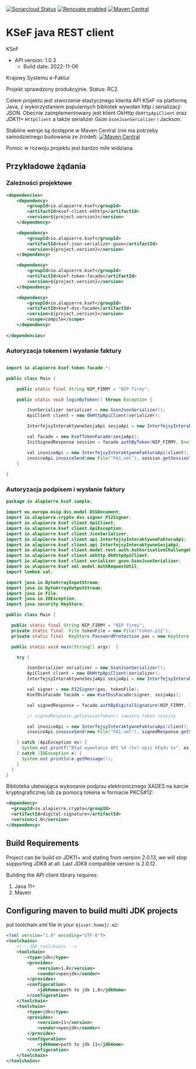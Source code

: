 [![Sonarcloud Status](https://sonarcloud.io/api/project_badges/measure?project=alapierre_ksef-java-rest-client&metric=alert_status)](https://sonarcloud.io/dashboard?id=alapierre_ksef-java-rest-client)
[![Renovate enabled](https://img.shields.io/badge/renovate-enabled-brightgreen.svg)](https://renovatebot.com/)
[![Maven Central](http://img.shields.io/maven-central/v/io.alapierre.ksef/ksef-java)](https://search.maven.org/artifact/io.alapierre.ksef/ksef-java)

# KSeF java REST client

KSeF
- API version: 1.0.3
  - Build date: 2022-11-06

Krajowy Systemu e-Faktur

Projekt sprawdzony produkcyjnie. Status: RC2.  

Celem projektu jest stworzenie elastycznego klienta API KSeF na platformę Java, z wykorzystaniem 
popularnych bibliotek wywołań http i serializacji JSON.  Obecnie zaimplementowany jest klient OkHttp `OkHttpApiClient` oraz JDK11+ `HttpClient` a także serializer Gson `GsonJsonSerializer` i Jackson.

Stabilne wersje są dostępne w Maven Central (nie ma potrzeby samodzielnego budowania ze źródeł): [![Maven Central](http://img.shields.io/maven-central/v/io.alapierre.ksef/ksef-java)](https://search.maven.org/artifact/io.alapierre.ksef/ksef-java)


Pomoc w rozwoju projektu jest bardzo mile widziana. 

## Przykładowe żądania

### Zależności projektowe

````xml
<dependencies>
    <dependency>
        <groupId>io.alapierre.ksef</groupId>
        <artifactId>ksef-client-okhttp</artifactId>
        <version>${project.version}</version>
    </dependency>

    <dependency>
        <groupId>io.alapierre.ksef</groupId>
        <artifactId>ksef-json-serializer-gson</artifactId>
        <version>${project.version}</version>
    </dependency>

    <dependency>
        <groupId>io.alapierre.ksef</groupId>
        <artifactId>ksef-token-facade</artifactId>
        <version>${project.version}</version>
    </dependency>

    <dependency>
        <groupId>io.alapierre.ksef</groupId>
        <artifactId>ksef-dss-facade</artifactId>
        <version>${project.version}</version>
        <scope>compile</scope>
    </dependency>
    
</dependencies>
````

### Autoryzacja tokenem i wysłanie faktury

````java

import io.alapierre.ksef.token.facade.*;

public class Main {

    public static final String NIP_FIRMY = "NIP firmy";

    public static void loginByToken() throws Exception {

        JsonSerializer serializer = new GsonJsonSerializer();
        ApiClient client = new OkHttpApiClient(serializer);

        InterfejsyInteraktywneSesjaApi sesjaApi = new InterfejsyInteraktywneSesjaApi(client);

        val facade = new KsefTokenFacade(sesjaApi);
        InitSignedResponse session = facade.authByToken(NIP_FIRMY, Environment.TEST, AuthorisationChallengeRequest.IdentifierType.onip, "token");

        val invoiceApi = new InterfejsyInteraktywneFakturaApi(client);
        invoiceApi.invoiceSend(new File("FA1.xml"), session.getSessionToken().getToken());
    }
    
}

````

### Autoryzacja podpisem i wysłanie faktury

````java
package io.alapierre.ksef.sample;

import eu.europa.esig.dss.model.DSSDocument;
import io.alapierre.crypto.dss.signer.P12Signer;
import io.alapierre.ksef.client.ApiClient;
import io.alapierre.ksef.client.ApiException;
import io.alapierre.ksef.client.JsonSerializer;
import io.alapierre.ksef.client.api.InterfejsyInteraktywneFakturaApi;
import io.alapierre.ksef.client.api.InterfejsyInteraktywneSesjaApi;
import io.alapierre.ksef.client.model.rest.auth.AuthorisationChallengeRequest;
import io.alapierre.ksef.client.okhttp.OkHttpApiClient;
import io.alapierre.ksef.client.serializer.gson.GsonJsonSerializer;
import io.alapierre.ksef.xml.model.AuthRequestUtil;
import lombok.val;

import java.io.ByteArrayInputStream;
import java.io.ByteArrayOutputStream;
import java.io.File;
import java.io.IOException;
import java.security.KeyStore;

public class Main {

  public static final String NIP_FIRMY = "NIP firmy";
  private static final  File tokenFile = new File("token.p12");
  private static final  KeyStore.PasswordProtection pas = new KeyStore.PasswordProtection("_____token_password_____".toCharArray());

  public static void main(String[] args)  {

    try {

        JsonSerializer serializer = new GsonJsonSerializer();
        ApiClient client = new OkHttpApiClient(serializer);
        InterfejsyInteraktywneSesjaApi sesjaApi = new InterfejsyInteraktywneSesjaApi(client);

        val signer = new P12Signer(pas, tokenFile);
        KsefDssFacade facade = new KsefDssFacade(signer, sesjaApi);

        val signedResponse = facade.authByDigitalSignature(NIP_FIRMY, IdentifierType.onip);

        // signedResponse.getSessionToken() zawiera token sesyjny

        val invoiceApi = new InterfejsyInteraktywneFakturaApi(client);
        invoiceApi.invoiceSend(new File("FA1.xml"), signedResponse.getSessionToken().getToken());

    } catch (ApiException ex) {
      System.out.printf("Błąd wywołania API %d (%s) opis błędu %s", ex.getCode(), ex.getMessage(),  ex.getResponseBody());
    } catch (IOException e) {
      System.out.println(e.getMessage());
    }
  }
}
````

Biblioteka ułatwiająca wykonanie podpisu elektronicznego XADES na karcie kryptograficznej lub za pomocą tokena w formacie PKCS#12: 

````xml
<dependency>
  <groupId>io.alapierre.crypto</groupId>
  <artifactId>digital-signature</artifactId>
  <version>1.0</version>
</dependency>
````

## Build Requirements

Project can be build on JDK11+ and stating from version 2.0.13, we will stop supporting JDK8 at all. Last JDK8 compatible version is 2.0.12.

Building the API client library requires:
1. Java 11+
2. Maven

## Configuring maven to build multi JDK projects

put toolchain.xml file in your `${user.home}/.m2`:

````xml
<?xml version="1.0" encoding="UTF-8"?>
<toolchains>
    <!-- JDK toolchains -->
    <toolchain>
        <type>jdk</type>
        <provides>
            <version>1.8</version>
            <vendor>openjdk</vendor>
        </provides>
        <configuration>
            <jdkHome>path to jdk 1.8</jdkHome>
        </configuration>
    </toolchain>
    <toolchain>
        <type>jdk</type>
        <provides>
            <version>11</version>
            <vendor>openjdk</vendor>
        </provides>
        <configuration>
            <jdkHome>path to jdk 11</jdkHome>
        </configuration>
    </toolchain>
</toolchains>

````
